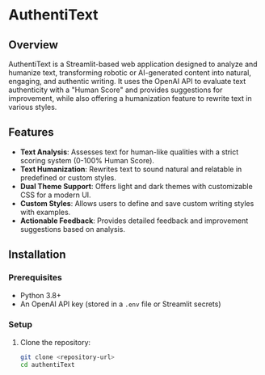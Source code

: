 # AuthentiText

## Overview
AuthentiText is a Streamlit-based web application designed to analyze and humanize text, transforming robotic or AI-generated content into natural, engaging, and authentic writing. It uses the OpenAI API to evaluate text authenticity with a "Human Score" and provides suggestions for improvement, while also offering a humanization feature to rewrite text in various styles.

## Features
- **Text Analysis**: Assesses text for human-like qualities with a strict scoring system (0-100% Human Score).
- **Text Humanization**: Rewrites text to sound natural and relatable in predefined or custom styles.
- **Dual Theme Support**: Offers light and dark themes with customizable CSS for a modern UI.
- **Custom Styles**: Allows users to define and save custom writing styles with examples.
- **Actionable Feedback**: Provides detailed feedback and improvement suggestions based on analysis.

## Installation

### Prerequisites
- Python 3.8+
- An OpenAI API key (stored in a `.env` file or Streamlit secrets)

### Setup
1. Clone the repository:
   ```bash
   git clone <repository-url>
   cd authentiText
